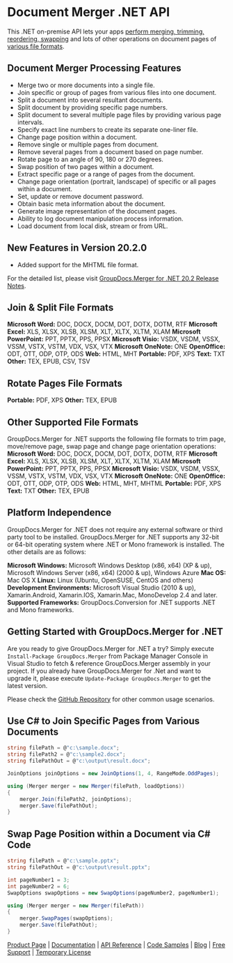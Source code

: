 # Document Merger .NET API

This .NET on-premise API lets your apps [perform merging, trimming, reordering, swapping](https://products.groupdocs.com/merger/net) and lots of other operations on document pages of [various file formats](https://docs.groupdocs.com/display/mergernet/Supported+Document+Types).

## Document Merger Processing Features

- Merge two or more documents into a single file.
- Join specific or group of pages from various files into one document.
- Split a document into several resultant documents.
- Split document by providing specific page numbers.
- Split document to several multiple page files by providing various page intervals.
- Specify exact line numbers to create its separate one-liner file.
- Change page position within a document.
- Remove single or multiple pages from document.
- Remove several pages from a document based on page number.
- Rotate page to an angle of 90, 180 or 270 degrees.
- Swap position of two pages within a document.
- Extract specific page or a range of pages from the document.
- Change page orientation (portrait, landscape) of specific or all pages within a document.
- Set, update or remove document password.
- Obtain basic meta information about the document.
- Generate image representation of the document pages.
- Ability to log document manipulation process information.
- Load document from local disk, stream or from URL.

## New Features in Version 20.2.0

- Added support for the MHTML file format.

For the detailed list, please visit [GroupDocs.Merger for .NET 20.2 Release Notes](https://docs.groupdocs.com/display/mergernet/GroupDocs.Merger+for+.NET+20.2+Release+Notes).

## Join & Split File Formats

**Microsoft Word:** DOC, DOCX, DOCM, DOT, DOTX, DOTM, RTF
**Microsoft Excel:** XLS, XLSX, XLSB, XLSM, XLT, XLTX, XLTM, XLAM
**Microsoft PowerPoint:** PPT, PPTX, PPS, PPSX
**Microsoft Visio:** VSDX, VSDM, VSSX, VSSM, VSTX, VSTM, VDX, VSX, VTX
**Microsoft OneNote:** ONE
**OpenOffice:** ODT, OTT, ODP, OTP, ODS
**Web:** HTML, MHT
**Portable:** PDF, XPS
**Text:** TXT
**Other:** TEX, EPUB, CSV, TSV

## Rotate Pages File Formats

**Portable:** PDF, XPS
**Other:** TEX, EPUB

## Other Supported File Formats

GroupDocs.Merger for .NET supports the following file formats to trim page, move/remove page, swap page and change page orientation operations:
**Microsoft Word:** DOC, DOCX, DOCM, DOT, DOTX, DOTM, RTF
**Microsoft Excel:** XLS, XLSX, XLSB, XLSM, XLT, XLTX, XLTM, XLAM
**Microsoft PowerPoint:** PPT, PPTX, PPS, PPSX
**Microsoft Visio:** VSDX, VSDM, VSSX, VSSM, VSTX, VSTM, VDX, VSX, VTX
**Microsoft OneNote:** ONE
**OpenOffice:** ODT, OTT, ODP, OTP, ODS
**Web:** HTML, MHT, MHTML
**Portable:** PDF, XPS
**Text:** TXT
**Other:** TEX, EPUB

## Platform Independence

GroupDocs.Merger for .NET does not require any external software or third party tool to be installed. GroupDocs.Merger for .NET supports any 32-bit or 64-bit operating system where .NET or Mono framework is installed. The other details are as follows:

**Microsoft Windows:** Microsoft Windows Desktop (x86, x64) (XP & up), Microsoft Windows Server (x86, x64) (2000 & up), Windows Azure
**Mac OS:** Mac OS X
**Linux:** Linux (Ubuntu, OpenSUSE, CentOS and others)
**Development Environments:** Microsoft Visual Studio (2010 & up), Xamarin.Android, Xamarin.IOS, Xamarin.Mac, MonoDevelop 2.4 and later.
**Supported Frameworks:** GroupDocs.Conversion for .NET  supports .NET and Mono frameworks.

## Getting Started with GroupDocs.Merger for .NET

Are you ready to give GroupDocs.Merger for .NET a try? Simply execute `Install-Package GroupDocs.Merger` from Package Manager Console in Visual Studio to fetch & reference GroupDocs.Merger assembly in your project. If you already have GroupDocs.Merger for .Net and want to upgrade it, please execute `Update-Package GroupDocs.Merger` to get the latest version.

Please check the [GitHub Repository](https://github.com/groupdocs-merger/GroupDocs.Merger-for-.NET) for other common usage scenarios.

## Use C# to Join Specific Pages from Various Documents

```csharp
string filePath = @"c:\sample.docx";
string filePath2 = @"c:\sample2.docx";
string filePathOut = @"c:\output\result.docx";

JoinOptions joinOptions = new JoinOptions(1, 4, RangeMode.OddPages);

using (Merger merger = new Merger(filePath, loadOptions))
{
    merger.Join(filePath2, joinOptions);
    merger.Save(filePathOut);
}
```

## Swap Page Position within a Document via C# Code

```csharp
string filePath = @"c:\sample.pptx";
string filePathOut = @"c:\output\result.pptx";

int pageNumber1 = 3;
int pageNumber2 = 6;
SwapOptions swapOptions = new SwapOptions(pageNumber2, pageNumber1);

using (Merger merger = new Merger(filePath))
{
    merger.SwapPages(swapOptions);
    merger.Save(filePathOut);
}
```

[Product Page](https://products.groupdocs.com/merger/net) | [Documentation](https://docs.groupdocs.com/display/mergernet/Home) | [API Reference](https://apireference.groupdocs.com/net/merger) | [Code Samples](https://github.com/groupdocs-merger/GroupDocs.Merger-for-.NET) | [Blog](https://blog.groupdocs.com/category/merger/) | [Free Support](https://forum.groupdocs.com/c/merger) | [Temporary License](https://purchase.groupdocs.com/temporary-license)
